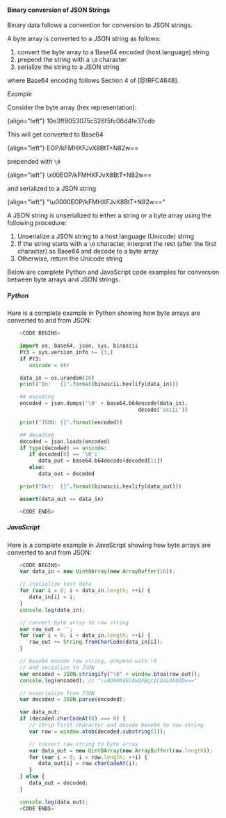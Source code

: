 #### Binary conversion of JSON Strings

Binary data follows a convention for conversion to JSON strings.

A byte array is converted to a JSON string as follows:

1. convert the byte array to a Base64 encoded (host language) string
2. prepend the string with a `\0` character
3. serialize the string to a JSON string

where Base64 encoding follows Section 4 of [@!RFC4648].

*Example*

Consider the byte array (hex representation):

{align="left"}
        10e3ff9053075c526f5fc06d4fe37cdb

This will get converted to Base64

{align="left"}
        EOP/kFMHXFJvX8BtT+N82w==

prepended with `\0`

{align="left"}
        \x00EOP/kFMHXFJvX8BtT+N82w==

and serialized to a JSON string

{align="left"}
        "\\u0000EOP/kFMHXFJvX8BtT+N82w=="

A JSON string is unserialized to either a string or a byte array using the following procedure:

1. Unserialize a JSON string to a host language (Unicode) string
2. If the string starts with a `\0` character, interpret the rest (after the first character) as Base64 and decode to a byte array
3. Otherwise, return the Unicode string

Below are complete Python and JavaScript code examples for conversion between byte arrays and JSON strings.

##### Python

Here is a complete example in Python showing how byte arrays are converted to and from JSON:

```python
    <CODE BEGINS>

    import os, base64, json, sys, binascii
    PY3 = sys.version_info >= (3,)
    if PY3:
       unicode = str

    data_in = os.urandom(16)
    print("In:   {}".format(binascii.hexlify(data_in)))

    ## encoding
    encoded = json.dumps('\0' + base64.b64encode(data_in).
                                          decode('ascii'))

    print("JSON: {}".format(encoded))

    ## decoding
    decoded = json.loads(encoded)
    if type(decoded) == unicode:
       if decoded[0] == '\0':
          data_out = base64.b64decode(decoded[1:])
       else:
          data_out = decoded

    print("Out:  {}".format(binascii.hexlify(data_out)))

    assert(data_out == data_in)

    <CODE ENDS>
```

##### JavaScript

Here is a complete example in JavaScript showing how byte arrays are converted to and from JSON:

```javascript
    <CODE BEGINS>
    var data_in = new Uint8Array(new ArrayBuffer(16));

    // initialize test data
    for (var i = 0; i < data_in.length; ++i) {
       data_in[i] = i;
    }
    console.log(data_in);

    // convert byte array to raw string
    var raw_out = '';
    for (var i = 0; i < data_in.length; ++i) {
       raw_out += String.fromCharCode(data_in[i]);
    }

    // base64 encode raw string, prepend with \0
    // and serialize to JSON
    var encoded = JSON.stringify("\0" + window.btoa(raw_out));
    console.log(encoded); // "\u0000AAECAwQFBgcICQoLDA0ODw=="

    // unserialize from JSON
    var decoded = JSON.parse(encoded);

    var data_out;
    if (decoded.charCodeAt(0) === 0) {
       // strip first character and decode base64 to raw string
       var raw = window.atob(decoded.substring(1));

       // convert raw string to byte array
       var data_out = new Uint8Array(new ArrayBuffer(raw.length));
       for (var i = 0; i < raw.length; ++i) {
          data_out[i] = raw.charCodeAt(i);
       }
    } else {
       data_out = decoded;
    }

    console.log(data_out);
    <CODE ENDS>
```
